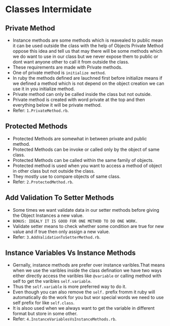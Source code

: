# Classes Intermidate

 ## Private Method
  - Instance methods are some methods which is reavealed to public mean it can be used outside the class with the help of Objects Private Method oppose this idea and tell us that may there will be some methods which we do want to use in our class but we never expose them to public or dont want anyone other to call it from outside the class.
  - These requirements are made with Private methods.
  - One of private method is `initialize method`.
  - In ruby the methods defined are lauchned first before initialize means if we defined a method which is not depend on the object creation we can use it in you initialize method.
  - Private method can only be called inside the class but not outside.
  - Private method is created with word private at the top and then everything below it will be private method.
  - Refer: `1.PrivateMethod.rb`.

 ## Protected Methods
  - Protected Methods are somewhat in between private and public method.
  - Protected Methods can be invoke or called only by the object of same class.
  - Protected Methods can be called within the same family of objects.
  - Protected method is used when you want to access a method of object in other class but not outside the class.
  - They mostly use to compare objects of same class.
  - Refer: `2.ProtectedMethod.rb`.

 ## Add Validation To Setter Methods
  - Some times we want validate data in our setter methods before giving the Object Instances a new value.
  - `BONUS: IDEALY IT IS GOOD FOR ONE METHOD TO DO ONE WORK.`
  - Validate setter means to check whether some condition are true for new value and if true then only assign a new value.
  - Refer: `3.AddValidationToSetterMethod.rb`.

 ## Instance Variables Vs Instance Methods
  - Gernally, instance methods are prefer over instance varibles.That means when we use the varibles inside the class defination we have two ways either directly access the varibles like `@variable` or calling method with self to get the varibles `self.variable`.
  - Thus the `self.variable` is more preferred way to do it.
  - Even though you can also remove the `self.` prefix fromm it ruby will automatically do the work for you but wor special words we need to use self prefix for like `self.class`.
  - It is alsoo used when we always want to get the variable in different format but store in some other.
  - Refer: `4.InstanceVariablesVsInstanceMethods.rb`.

 ## 